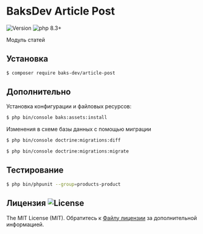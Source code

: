 # BaksDev Article Post

![Version](https://img.shields.io/badge/version-7.2.0-blue) ![php 8.3+](https://img.shields.io/badge/php-min%208.3-red.svg)

Модуль статей

## Установка

``` bash
$ composer require baks-dev/article-post
```

## Дополнительно

Установка конфигурации и файловых ресурсов:

``` bash
$ php bin/console baks:assets:install
```


Изменения в схеме базы данных с помощью миграции

``` bash
$ php bin/console doctrine:migrations:diff

$ php bin/console doctrine:migrations:migrate
```

## Тестирование

``` bash
$ php bin/phpunit --group=products-product
```


## Лицензия ![License](https://img.shields.io/badge/MIT-green)

The MIT License (MIT). Обратитесь к [Файлу лицензии](LICENSE.md) за дополнительной информацией.
